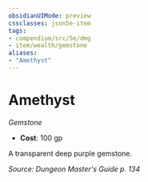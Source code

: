 ```yaml
---
obsidianUIMode: preview
cssclasses: json5e-item
tags:
- compendium/src/5e/dmg
- item/wealth/gemstone
aliases: 
- "Amethyst"
---
```

# Amethyst
*Gemstone*  

- **Cost**: 100 gp

A transparent deep purple gemstone.

*Source: Dungeon Master's Guide p. 134*